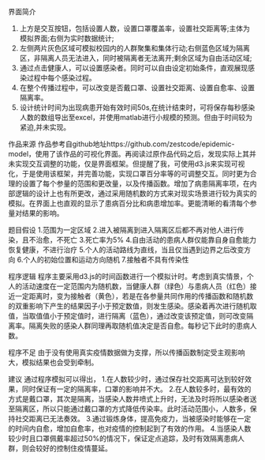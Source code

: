 界面简介
1. 上方是交互按钮，包括设置人数，设置口罩覆盖率，设置社交距离等;主体为模拟界面;右侧为实时数据统计;
2. 左侧两片灰色区域可模拟校园内的人群聚集和集体行动;右侧蓝色区域为隔离区，非隔离人员无法进入，同时被隔离者无法离开;剩余区域为自由活动区域;
3. 通过点击健康人，可以设置感染者。同时可以自由设定初始条件，直观展现感染过程中每个感染过程。
4. 在整个传播过程中，可以改变是否戴口罩、设置社交距离、设置自愈率、设置隔离率。
5. 设计统计时间为出现病患开始有效时间50s,在统计结束时，可将保存每秒感染人数的数组导出至excel，并使用matlab进行小规模的预测。但由于时间较为紧迫,并未实现。

作品来源
作品参考自github地址https://github.com/zestcode/epidemic-model，使用了该作品的可视化界面。再阅读过原作品代码之后，发现实际上其并未实现交互调整的功能，仅是界面框架。但提醒了我，可使用d3.js来实现可视化，于是使用该框架，并完善功能，实现口罩百分率等的可调整交互。同时更为合理的设置了每个参量的范围和更改量，以及传播函数。增加了病患隔离率项，在内部逻辑的设计上也有所更改，通过采用随机数的方式来对现实场景进行较为真实的模拟。在界面上也直观的显示了患病百分比和病患增加率。更能清晰的看清每个参量对结果的影响。

题目假设
1.范围为一定区域
2.进入被隔离到进入隔离区后都不再对他人进行传染，且不治愈，不死亡
3.死亡率为5%
4.自由活动的患病人群仅能靠自身自愈能力恢复健康，不进行治疗
5.个人的活动路线为直线，当且仅当遇到边界之后改变方向
6.个人的初始位置和运动方向随机
7.接触者不具有传染性

程序逻辑
程序主要采用d3.js的时间函数进行一个模拟计时。考虑到真实情景，个人的活动速度在一定范围内为随机数，当健康人群（绿色）与患病人员（红色）接近一定距离时，变为接触者（黄色），若是在各参量共同作用的传播函数和随机数的双重影响下产生的结果因子小于预定数值，则发生感染。感染着再次进行随机取值，当取值值小于预定值时，进行隔离（蓝色），通过改变该预定值，则可改变隔离率。隔离失败的感染人群同理再取随机值决定是否自愈。每秒记下此时的患病人数。

程序不足
由于没有使用真实疫情数据做为支撑，所以传播函数制定受主观影响大，模拟结果也会受到牵制。

建议
通过程序模拟可以得出，
1.在人数较少时，通过保存社交距离可达到较好效果，同时保证有一定的隔离率，口罩的影响并不大。
2.在人数较多时，最有效的方式是戴口罩，其次是隔离，当感染人数井喷式上升时，无法及时将所以感染者送至隔离区，所以只能通过戴口罩的方式降低传染率。此时活动范围小，人数多，保持社交距离已无法奏效。
3.通过锻炼身体，提高免疫力，当被感染时能够在一定的时间内自愈，增加自愈率，也对疫情的控制起到了有效的作用。
4.当感染人数较少时且口罩佩戴率超过50%的情况下，保证定点追踪，及时有效隔离患病人群，则会较好的控制住疫情蔓延。
